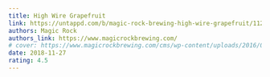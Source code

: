 ```yaml
---
title: High Wire Grapefruit
link: https://untappd.com/b/magic-rock-brewing-high-wire-grapefruit/1127731/
authors: Magic Rock
authors_link: https://www.magicrockbrewing.com/
# cover: https://www.magicrockbrewing.com/cms/wp-content/uploads/2016/01/HWGF-2018-pump-clip.png
date: 2018-11-27
rating: 4.5
---
```

